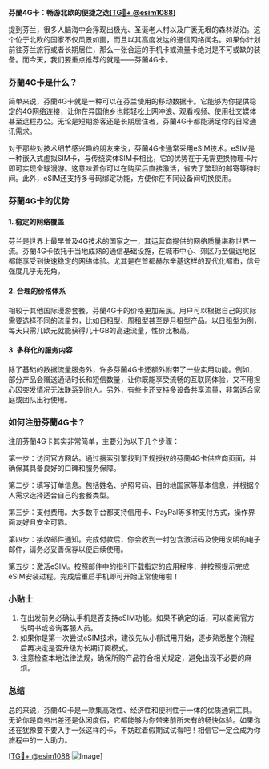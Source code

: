**芬蘭4G卡：畅游北欧的便捷之选[[TG💪+ @esim1088](https://t.me/s/esim1088)]**

提到芬兰，很多人脑海中会浮现出极光、圣诞老人村以及广袤无垠的森林湖泊。这个位于北欧的国家不仅风景如画，而且以其高度发达的通信网络闻名。如果你计划前往芬兰旅行或者长期居住，那么一张合适的手机卡或流量卡绝对是不可或缺的装备。而今天，我们要重点推荐的就是——芬蘭4G卡。

### 芬蘭4G卡是什么？

简单来说，芬蘭4G卡就是一种可以在芬兰使用的移动数据卡。它能够为你提供稳定的4G网络连接，让你在异国他乡也能轻松上网冲浪、观看视频、使用社交媒体甚至远程办公。无论是短期游客还是长期居住者，芬蘭4G卡都能满足你的日常通讯需求。

对于那些对技术细节感兴趣的朋友来说，芬蘭4G卡通常采用eSIM技术。eSIM是一种嵌入式虚拟SIM卡，与传统实体SIM卡相比，它的优势在于无需更换物理卡片即可实现全球漫游。这意味着你可以在购买后直接激活，省去了繁琐的邮寄等待时间。此外，eSIM还支持多号码绑定功能，方便你在不同设备间切换使用。

### 芬蘭4G卡的优势

#### 1. 稳定的网络覆盖
芬兰是世界上最早普及4G技术的国家之一，其运营商提供的网络质量堪称世界一流。芬蘭4G卡依托于当地成熟的通信基础设施，在城市中心、郊区乃至偏远地区都能享受到快速稳定的网络体验。尤其是在首都赫尔辛基这样的现代化都市，信号强度几乎无死角。

#### 2. 合理的价格体系
相较于其他国际漫游套餐，芬蘭4G卡的价格更加亲民。用户可以根据自己的实际需要选择不同的流量包，比如日租型、周租型甚至是月租型产品。以日租型为例，每天只需几欧元就能获得几十GB的高速流量，性价比极高。

#### 3. 多样化的服务内容
除了基础的数据流量服务外，许多芬蘭4G卡还额外附带了一些实用功能。例如，部分产品会赠送通话时长和短信数量，让你既能享受流畅的互联网体验，又不用担心因突发情况无法联系到他人。另外，有些卡还支持多设备共享流量，非常适合家庭或团队出行使用。

### 如何注册芬蘭4G卡？

注册芬蘭4G卡其实非常简单，主要分为以下几个步骤：

第一步：访问官方网站。通过搜索引擎找到正规授权的芬蘭4G卡供应商页面，并确保其具备良好的口碑和服务保障。

第二步：填写订单信息。包括姓名、护照号码、目的地国家等基本信息，并根据个人需求选择适合自己的套餐类型。

第三步：支付费用。大多数平台都支持信用卡、PayPal等多种支付方式，操作界面友好且安全可靠。

第四步：接收邮件通知。完成付款后，你会收到一封包含激活码及使用说明的电子邮件，请务必妥善保存以便后续使用。

第五步：激活eSIM。按照邮件中的指引下载指定的应用程序，并按照提示完成eSIM安装过程。完成后重启手机即可开始正常使用啦！

### 小贴士

1. 在出发前务必确认手机是否支持eSIM功能。如果不确定的话，可以查阅官方说明书或咨询客服人员。
2. 如果你是第一次尝试eSIM技术，建议先从小额试用开始，逐步熟悉整个流程后再决定是否升级为长期订阅模式。
3. 注意检查本地法律法规，确保所购产品符合相关规定，避免出现不必要的麻烦。

### 总结

总的来说，芬蘭4G卡是一款集高效性、经济性和便利性于一体的优质通讯工具。无论你是商务出差还是休闲度假，它都能够为你带来前所未有的畅快体验。如果你还在犹豫要不要入手一张这样的卡，不妨趁着假期试试看吧！相信它一定会成为你旅程中的一大助力。

[[TG💪+ @esim1088](https://t.me/s/esim1088) ![Image](https://i.postimg.cc/4NQfJmqS/Snipaste-2025-05-13-00-14-12.png)]